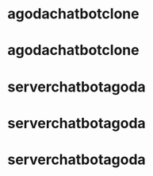 # agodachatbotclone
# agodachatbotclone
# serverchatbotagoda
# serverchatbotagoda
# serverchatbotagoda
